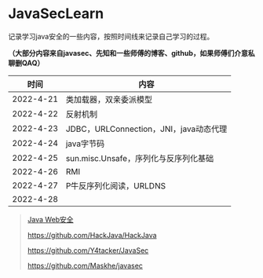 # JavaSecLearn



记录学习java安全的一些内容，按照时间线来记录自己学习的过程。

**（大部分内容来自javasec、先知和一些师傅的博客、github，如果师傅们介意私聊删QAQ）**

| 时间      | 内容                                   |
| --------- | -------------------------------------- |
| 2022-4-21 | 类加载器，双亲委派模型                 |
| 2022-4-22 | 反射机制                               |
| 2022-4-23 | JDBC，URLConnection，JNI，java动态代理 |
| 2022-4-24 | java字节码                             |
| 2022-4-25 | sun.misc.Unsafe，序列化与反序列化基础  |
| 2022-4-26 | RMI                                    |
| 2022-4-27 | P牛反序列化阅读，URLDNS  |
| 2022-4-28|  |




>   [Java Web安全](https://javasec.org/javase/)
>
>   https://github.com/HackJava/HackJava
>
>   https://github.com/Y4tacker/JavaSec
>
>   https://github.com/Maskhe/javasec

